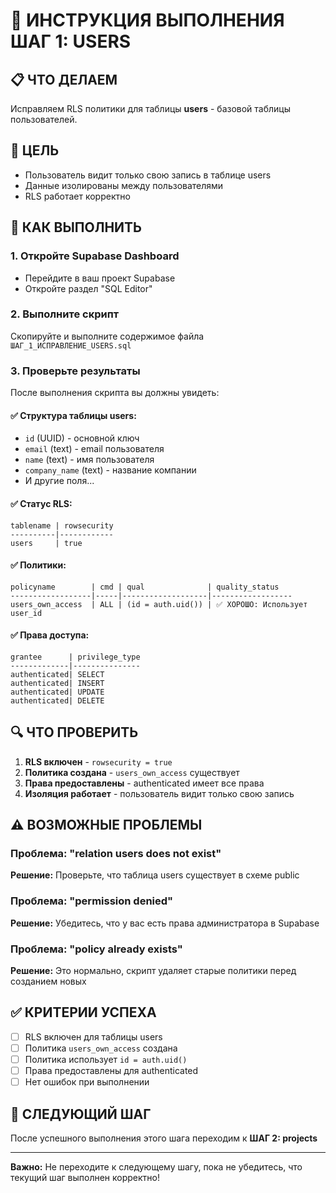 # 🔧 ИНСТРУКЦИЯ ВЫПОЛНЕНИЯ ШАГ 1: USERS

## 📋 ЧТО ДЕЛАЕМ
Исправляем RLS политики для таблицы **users** - базовой таблицы пользователей.

## 🎯 ЦЕЛЬ
- Пользователь видит только свою запись в таблице users
- Данные изолированы между пользователями
- RLS работает корректно

## 📝 КАК ВЫПОЛНИТЬ

### 1. Откройте Supabase Dashboard
- Перейдите в ваш проект Supabase
- Откройте раздел "SQL Editor"

### 2. Выполните скрипт
Скопируйте и выполните содержимое файла `ШАГ_1_ИСПРАВЛЕНИЕ_USERS.sql`

### 3. Проверьте результаты
После выполнения скрипта вы должны увидеть:

#### ✅ Структура таблицы users:
- `id` (UUID) - основной ключ
- `email` (text) - email пользователя  
- `name` (text) - имя пользователя
- `company_name` (text) - название компании
- И другие поля...

#### ✅ Статус RLS:
```
tablename | rowsecurity
----------|------------
users     | true
```

#### ✅ Политики:
```
policyname        | cmd | qual              | quality_status
------------------|-----|-------------------|------------------
users_own_access  | ALL | (id = auth.uid()) | ✅ ХОРОШО: Использует user_id
```

#### ✅ Права доступа:
```
grantee      | privilege_type
-------------|---------------
authenticated| SELECT
authenticated| INSERT  
authenticated| UPDATE
authenticated| DELETE
```

## 🔍 ЧТО ПРОВЕРИТЬ

1. **RLS включен** - `rowsecurity = true`
2. **Политика создана** - `users_own_access` существует
3. **Права предоставлены** - authenticated имеет все права
4. **Изоляция работает** - пользователь видит только свою запись

## ⚠️ ВОЗМОЖНЫЕ ПРОБЛЕМЫ

### Проблема: "relation users does not exist"
**Решение:** Проверьте, что таблица users существует в схеме public

### Проблема: "permission denied"
**Решение:** Убедитесь, что у вас есть права администратора в Supabase

### Проблема: "policy already exists"
**Решение:** Это нормально, скрипт удаляет старые политики перед созданием новых

## ✅ КРИТЕРИИ УСПЕХА

- [ ] RLS включен для таблицы users
- [ ] Политика `users_own_access` создана
- [ ] Политика использует `id = auth.uid()`
- [ ] Права предоставлены для authenticated
- [ ] Нет ошибок при выполнении

## 🚀 СЛЕДУЮЩИЙ ШАГ

После успешного выполнения этого шага переходим к **ШАГ 2: projects**

---

**Важно:** Не переходите к следующему шагу, пока не убедитесь, что текущий шаг выполнен корректно!
